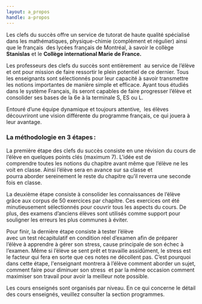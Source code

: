 ```yaml
---
layout: a_propos
handle: a-propos
---
```

Les clefs du succès offre un service de tutorat de haute qualité spécialisé dans les mathématiques, physique-chimie (complément et régulier) ainsi que le français  des lycées français de Montréal, à savoir le collège **Stanislas** et le **Collège international Marie de France.**

Les professeurs des clefs du succès sont entièrement  au service de l’élève et ont pour mission de faire ressortir le plein potentiel de ce dernier. Tous les enseignants sont sélectionnés pour leur capacité à savoir transmettre les notions importantes de manière simple et efficace. Ayant tous étudiés dans le système Français, ils seront capables de faire progresser l’élève et consolider ses bases de la 6e à la terminale S, ES ou L.

Entouré d’une équipe dynamique et toujours attentive,  les élèves découvriront une vision différente du programme français, ce qui jouera à leur avantage.

### La méthodologie en 3 étapes :

La première étape des clefs du succès consiste en une révision du cours de l’élève en quelques points clés (maximum 7). L'idée est de comprendre toutes les notions du chapitre avant même que l’élève ne les voit en classe. Ainsi l’élève sera en avance sur sa classe et pourra aborder sereinement le reste du chapitre qu’il reverra une seconde fois en classe.

La deuxième étape consiste à consolider les connaissances de l’élève grâce aux corpus de 50 exercices par chapitre. Ces exercices ont été minutieusement sélectionnés pour couvrir tous les aspects du cours. De plus, des examens d’anciens élèves sont utilisés comme support pour souligner les erreurs les plus communes à éviter.

Pour finir, la dernière étape consiste à tester l’élève avec un test récapitulatif en condition réel d’examen afin de préparer l’élève à apprendre à gérer son stress, cause principale de son échec à l’examen. Même si l’élève se sent prêt et travaille assidûment, le stress est le facteur qui fera en sorte que ces notes ne décollent pas. C’est pourquoi dans cette étape, l'enseignant montrera à l’élève comment aborder un sujet, comment faire pour diminuer son stress  et par la même occasion comment maximiser son travail pour avoir la meilleur note possible.

Les cours enseignés sont organisés par niveau. En ce qui concerne le détail des cours enseignés, veuillez consulter la section programmes.
